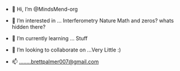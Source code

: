 - 👋 Hi, I’m @MindsMend-org

- 👀 I’m interested in ... Interferometry Nature Math and zeros? whats hidden there?

- 🌱 I’m currently learning ... Stuff

- 💞️ I’m looking to collaborate on ...Very Little :)

- 📫 ........brettpalmer007@gmail.com


<!---
MindsMend-org/MindsMend-org is a ✨ special ✨ repository because its `README.md` (this file) appears on your GitHub profile.
You can click the Preview link to take a look at your changes.
--->
